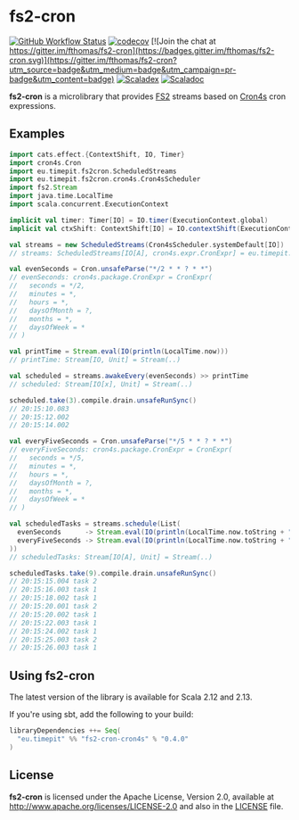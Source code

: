 # fs2-cron
[![GitHub Workflow Status](https://img.shields.io/github/workflow/status/fthomas/fs2-cron/Continuous%20Integration)](https://github.com/fthomas/fs2-cron/actions?query=workflow%3A%22Continuous+Integration%22)
[![codecov](https://codecov.io/gh/fthomas/fs2-cron/branch/master/graph/badge.svg)](https://codecov.io/gh/fthomas/fs2-cron)
[![Join the chat at https://gitter.im/fthomas/fs2-cron](https://badges.gitter.im/fthomas/fs2-cron.svg)](https://gitter.im/fthomas/fs2-cron?utm_source=badge&utm_medium=badge&utm_campaign=pr-badge&utm_content=badge)
[![Scaladex](https://index.scala-lang.org/fthomas/fs2-cron/latest.svg?color=blue)](https://index.scala-lang.org/fthomas/fs2-cron/fs2-cron-core)
[![Scaladoc](https://www.javadoc.io/badge/eu.timepit/fs2-cron-core_2.12.svg?color=blue&label=Scaladoc)](https://javadoc.io/doc/eu.timepit/fs2-cron-core_2.12)

**fs2-cron** is a microlibrary that provides [FS2][FS2] streams based
on [Cron4s][Cron4s] cron expressions.

## Examples

```scala
import cats.effect.{ContextShift, IO, Timer}
import cron4s.Cron
import eu.timepit.fs2cron.ScheduledStreams
import eu.timepit.fs2cron.cron4s.Cron4sScheduler
import fs2.Stream
import java.time.LocalTime
import scala.concurrent.ExecutionContext

implicit val timer: Timer[IO] = IO.timer(ExecutionContext.global)
implicit val ctxShift: ContextShift[IO] = IO.contextShift(ExecutionContext.global)
```
```scala
val streams = new ScheduledStreams(Cron4sScheduler.systemDefault[IO])
// streams: ScheduledStreams[IO[A], cron4s.expr.CronExpr] = eu.timepit.fs2cron.ScheduledStreams@105ab2bd

val evenSeconds = Cron.unsafeParse("*/2 * * ? * *")
// evenSeconds: cron4s.package.CronExpr = CronExpr(
//   seconds = */2,
//   minutes = *,
//   hours = *,
//   daysOfMonth = ?,
//   months = *,
//   daysOfWeek = *
// )

val printTime = Stream.eval(IO(println(LocalTime.now)))
// printTime: Stream[IO, Unit] = Stream(..)

val scheduled = streams.awakeEvery(evenSeconds) >> printTime
// scheduled: Stream[IO[x], Unit] = Stream(..)

scheduled.take(3).compile.drain.unsafeRunSync()
// 20:15:10.083
// 20:15:12.002
// 20:15:14.002
```
```scala
val everyFiveSeconds = Cron.unsafeParse("*/5 * * ? * *")
// everyFiveSeconds: cron4s.package.CronExpr = CronExpr(
//   seconds = */5,
//   minutes = *,
//   hours = *,
//   daysOfMonth = ?,
//   months = *,
//   daysOfWeek = *
// )

val scheduledTasks = streams.schedule(List(
  evenSeconds      -> Stream.eval(IO(println(LocalTime.now.toString + " task 1"))),
  everyFiveSeconds -> Stream.eval(IO(println(LocalTime.now.toString + " task 2")))
))
// scheduledTasks: Stream[IO[A], Unit] = Stream(..)

scheduledTasks.take(9).compile.drain.unsafeRunSync()
// 20:15:15.004 task 2
// 20:15:16.003 task 1
// 20:15:18.002 task 1
// 20:15:20.001 task 2
// 20:15:20.002 task 1
// 20:15:22.003 task 1
// 20:15:24.002 task 1
// 20:15:25.003 task 2
// 20:15:26.003 task 1
```

## Using fs2-cron

The latest version of the library is available for Scala 2.12 and 2.13.

If you're using sbt, add the following to your build:
```sbt
libraryDependencies ++= Seq(
  "eu.timepit" %% "fs2-cron-cron4s" % "0.4.0"
)
```

## License

**fs2-cron** is licensed under the Apache License, Version 2.0, available at
http://www.apache.org/licenses/LICENSE-2.0 and also in the
[LICENSE](https://github.com/fthomas/status-page/blob/master/LICENSE) file.

[Cron4s]: https://github.com/alonsodomin/cron4s
[FS2]: https://github.com/functional-streams-for-scala/fs2
